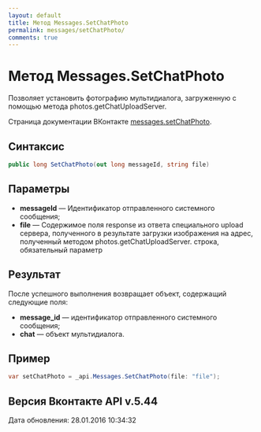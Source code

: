```yaml
---
layout: default
title: Метод Messages.SetChatPhoto
permalink: messages/setChatPhoto/
comments: true
---
```

# Метод Messages.SetChatPhoto
Позволяет установить фотографию мультидиалога, загруженную с помощью метода photos.getChatUploadServer.

Страница документации ВКонтакте [messages.setChatPhoto](https://vk.com/dev/messages.setChatPhoto).

## Синтаксис
``` csharp
public long SetChatPhoto(out long messageId, string file)
```

## Параметры
+ **messageId** — Идентификатор отправленного системного сообщения;
+ **file** — Содержимое поля response из ответа специального upload сервера, полученного в результате загрузки изображения на адрес, полученный методом photos.getChatUploadServer. строка, обязательный параметр

## Результат
После успешного выполнения возвращает объект, содержащий следующие поля: 
+ **message_id** — идентификатор отправленного системного сообщения; 
+ **chat** — объект мультидиалога.

## Пример
``` csharp
var setChatPhoto = _api.Messages.SetChatPhoto(file: "file");
```

## Версия Вконтакте API v.5.44
Дата обновления: 28.01.2016 10:34:32
